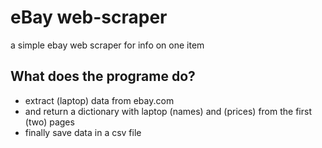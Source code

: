 # eBay web-scraper
a simple ebay web scraper for info on one item

## What does the programe do?
- extract (laptop) data from ebay.com 
- and return a dictionary with laptop (names) and (prices) from the first (two) pages
- finally save data in a csv file
